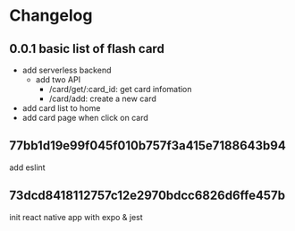 # Changelog

## 0.0.1 basic list of flash card

+ add serverless backend
  + add two API
    + /card/get/:card_id: get card infomation
    + /card/add: create a new card
+ add card list to home
+ add card page when click on card

## 77bb1d19e99f045f010b757f3a415e7188643b94

add eslint

## 73dcd8418112757c12e2970bdcc6826d6ffe457b

init react native app with expo & jest
